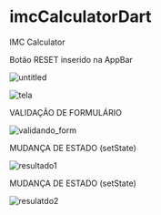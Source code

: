# imcCalculatorDart
IMC Calculator

Botão RESET inserido na AppBar

![untitled](https://user-images.githubusercontent.com/39272194/51615446-062b9200-1f0f-11e9-9ccf-4928fdfcf955.gif)

![tela](https://user-images.githubusercontent.com/39272194/51614890-b8625a00-1f0d-11e9-8bf1-c08f1f930204.png)

VALIDAÇÃO DE FORMULÁRIO

![validando_form](https://user-images.githubusercontent.com/39272194/51614891-b8faf080-1f0d-11e9-9043-07c8cbedc36b.png)

MUDANÇA DE ESTADO (setState)

![resultado1](https://user-images.githubusercontent.com/39272194/51614892-b8faf080-1f0d-11e9-9e40-a8f895a4b0e8.png)

MUDANÇA DE ESTADO (setState)

![resulatdo2](https://user-images.githubusercontent.com/39272194/51614893-b8faf080-1f0d-11e9-9029-d3b154c38bc7.png)
